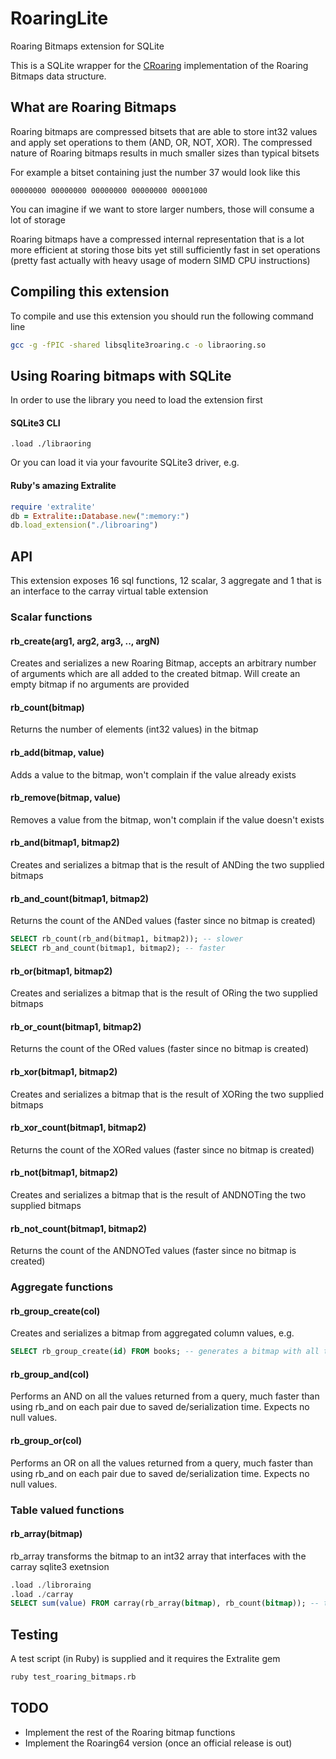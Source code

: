 # RoaringLite
Roaring Bitmaps extension for SQLite

This is a SQLite wrapper for the [CRoaring](https://github.com/RoaringBitmap/CRoaring) implementation of the Roaring Bitmaps data structure.

## What are Roaring Bitmaps
Roaring bitmaps are compressed bitsets that are able to store int32 values and apply set operations to them (AND, OR, NOT, XOR). The compressed nature of Roaring bitmaps results in much smaller sizes than typical bitsets

For example a bitset containing just the number 37 would look like this

```
00000000 00000000 00000000 00000000 00001000  
```
You can imagine if we want to store larger numbers, those will consume a lot of storage

Roaring bitmaps have a compressed internal representation that is a lot more efficient at storing those bits yet still sufficiently fast in set operations (pretty fast actually with heavy usage of modern SIMD CPU instructions)

## Compiling this extension

To compile and use this extension you should run the following command line

```bash
gcc -g -fPIC -shared libsqlite3roaring.c -o libraoring.so
```

## Using Roaring bitmaps with SQLite

In order to use the library you need to load the extension first

#### SQLite3 CLI
```
.load ./libraoring
```
Or you can load it via your favourite SQLite3 driver, e.g.

#### Ruby's amazing Extralite 
```ruby
require 'extralite'
db = Extralite::Database.new(":memory:")
db.load_extension("./libroaring")  
```

## API
This extension exposes 16 sql functions, 12 scalar, 3 aggregate and 1 that is an interface to the carray virtual table extension

### Scalar functions

#### rb_create(arg1, arg2, arg3, .., argN)
Creates and serializes a new Roaring Bitmap, accepts an arbitrary number of arguments which are all added to the created bitmap. Will create an empty bitmap if no arguments are provided

#### rb_count(bitmap)
Returns the number of elements (int32 values) in the bitmap

#### rb_add(bitmap, value)
Adds a value to the bitmap, won't complain if the value already exists

#### rb_remove(bitmap, value)
Removes a value from the bitmap, won't complain if the value doesn't exists

#### rb_and(bitmap1, bitmap2)
Creates and serializes a bitmap that is the result of ANDing the two supplied bitmaps

#### rb_and_count(bitmap1, bitmap2)
Returns the count of the ANDed values (faster since no bitmap is created)

```sql
SELECT rb_count(rb_and(bitmap1, bitmap2)); -- slower
SELECT rb_and_count(bitmap1, bitmap2); -- faster
```
#### rb_or(bitmap1, bitmap2)
Creates and serializes a bitmap that is the result of ORing the two supplied bitmaps

#### rb_or_count(bitmap1, bitmap2)
Returns the count of the ORed values (faster since no bitmap is created)

#### rb_xor(bitmap1, bitmap2)
Creates and serializes a bitmap that is the result of XORing the two supplied bitmaps

#### rb_xor_count(bitmap1, bitmap2)
Returns the count of the XORed values (faster since no bitmap is created)

#### rb_not(bitmap1, bitmap2)
Creates and serializes a bitmap that is the result of ANDNOTing the two supplied bitmaps

#### rb_not_count(bitmap1, bitmap2)
Returns the count of the ANDNOTed values (faster since no bitmap is created)

### Aggregate functions

#### rb_group_create(col)
Creates and serializes a bitmap from aggregated column values, e.g.

```sql
SELECT rb_group_create(id) FROM books; -- generates a bitmap with all the book ids
```
#### rb_group_and(col)
Performs an AND on all the values returned from a query, much faster than using rb_and on each pair due to saved de/serialization time. Expects no null values.

#### rb_group_or(col)
Performs an OR on all the values returned from a query, much faster than using rb_and on each pair due to saved de/serialization time. Expects no null values.

### Table valued functions

#### rb_array(bitmap)
rb_array transforms the bitmap to an int32 array that interfaces with the carray sqlite3 exetnsion

```sql
.load ./libroraing
.load ./carray
SELECT sum(value) FROM carray(rb_array(bitmap), rb_count(bitmap)); -- the count must be supplied
```

## Testing
A test script (in Ruby) is supplied and it requires the Extralite gem

```bash
ruby test_roaring_bitmaps.rb
```

## TODO

- Implement the rest of the Roaring bitmap functions
- Implement the Roaring64 version (once an official release is out)

